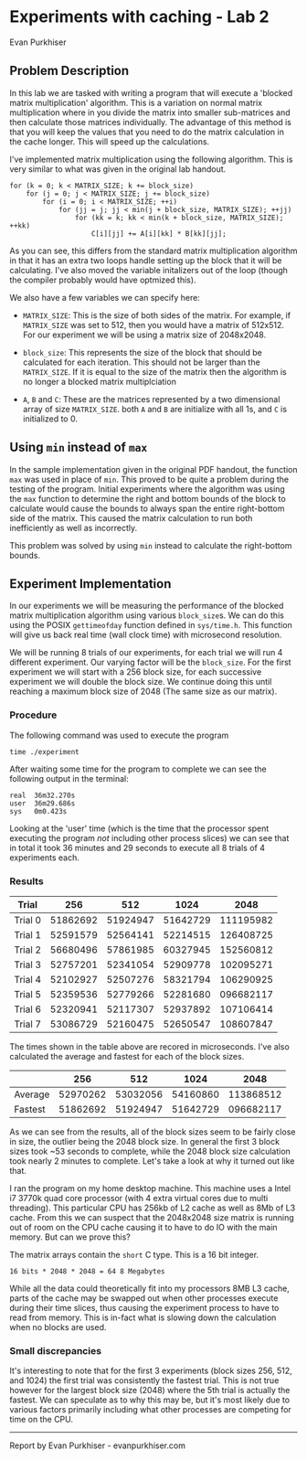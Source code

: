 # Experiments with caching - Lab 2

Evan Purkhiser

## Problem Description

In this lab we are tasked with writing a program that will execute a 'blocked
matrix multiplication' algorithm. This is a variation on normal matrix
multiplication where in you divide the matrix into smaller sub-matrices and
then calculate those matrices individually. The advantage of this method is
that you will keep the values that you need to do the matrix calculation in the
cache longer. This will speed up the calculations.

I've implemented matrix multiplication using the following algorithm. This is
very similar to what was given in the original lab handout.

	for (k = 0; k < MATRIX_SIZE; k += block_size)
		for (j = 0; j < MATRIX_SIZE; j += block_size)
			for (i = 0; i < MATRIX_SIZE; ++i)
				for (jj = j; jj < min(j + block_size, MATRIX_SIZE); ++jj)
					for (kk = k; kk < min(k + block_size, MATRIX_SIZE); ++kk)
						C[i][jj] += A[i][kk] * B[kk][jj];

As you can see, this differs from the standard matrix multiplication algorithm
in that it has an extra two loops handle setting up the block that it will be
calculating. I've also moved the variable initalizers out of the loop (though
the compiler probably would have optmized this).

We also have a few variables we can specify here:

 * `MATRIX_SIZE`: This is the size of both sides of the matrix. For example, if
   `MATRIX_SIZE` was set to 512, then you would have a matrix of 512x512. For
   our experiment we will be using a matrix size of 2048x2048.

 * `block_size`: This represents the size of the block that should be
   calculated for each iteration. This should not be larger than the
   `MATRIX_SIZE`. If it is equal to the size of the matrix then the algorithm
   is no longer a blocked matrix multiplciation 

 * `A`, `B` and `C`: These are the matrices represented by a two dimensional
   array of size `MATRIX_SIZE`. both `A` and `B` are initialize with all 1s,
   and `C` is initialized to 0.

## Using `min` instead of `max`

In the sample implementation given in the original PDF handout, the function
`max` was used in place of `min`. This proved to be quite a problem during the
testing of the program. Initial experiments where the algorithm was using the
`max` function to determine the right and bottom bounds of the block to
calculate would cause the bounds to always span the entire right-bottom side of
the matrix. This caused the matrix calculation to run both inefficiently as
well as incorrectly.

This problem was solved by using `min` instead to calculate the right-bottom
bounds.

## Experiment Implementation

In our experiments we will be measuring the performance of the blocked matrix
multiplication algorithm using various `block_size`s. We can do this using the
POSIX `gettimeofday` function defined in `sys/time.h`. This function will give
us back real time (wall clock time) with microsecond resolution.

We will be running 8 trials of our experiments, for each trial we will run 4
different experiment. Our varying factor will be the `block_size`. For the
first experiment we will start with a 256 block size, for each successive
experiment we will double the block size. We continue doing this until reaching
a maximum block size of 2048 (The same size as our matrix).

### Procedure

The following command was used to execute the program

    time ./experiment

After waiting some time for the program to complete we can see the following
output in the terminal:

    real  36m32.270s
	user  36m29.686s
	sys   0m0.423s

Looking at the 'user' time (which is the time that the processor spent executing
the program _not_ including other process slices) we can see that in total it
took 36 minutes and 29 seconds  to execute all 8 trials of 4 experiments each.

### Results

| Trial   | 256      | 512      | 1024     | 2048      |
| ------- | -------- | -------- | -------- | --------- |
| Trial 0 | 51862692 | 51924947 | 51642729 | 111195982 |
| Trial 1 | 52591579 | 52564141 | 52214515 | 126408725 |
| Trial 2 | 56680496 | 57861985 | 60327945 | 152560812 |
| Trial 3 | 52757201 | 52341054 | 52909778 | 102095271 |
| Trial 4 | 52102927 | 52507276 | 58321794 | 106290925 |
| Trial 5 | 52359536 | 52779266 | 52281680 | 096682117 |
| Trial 6 | 52320941 | 52117307 | 52937892 | 107106414 |
| Trial 7 | 53086729 | 52160475 | 52650547 | 108607847 |

The times shown in the table above are recored in microseconds. I've also
calculated the average and fastest for each of the block sizes.

|          | 256      | 512      | 1024     | 2048      |
| -------- | -------- | -------- | -------- | --------- |
| Average  | 52970262 | 53032056 | 54160860 | 113868512 |
| Fastest  | 51862692 | 51924947 | 51642729 | 096682117 |

As we can see from the results, all of the block sizes seem to be fairly close
in size, the outlier being the 2048 block size. In general the first 3 block
sizes took ~53 seconds to complete, while the 2048 block size calculation took
nearly 2 minutes to complete. Let's take a look at why it turned out like that.

I ran the program on my home desktop machine. This machine uses a Intel i7
3770k quad core processor (with 4 extra virtual cores due to multi threading).
This particular CPU has 256kb of L2 cache as well as 8Mb of L3 cache. From this
we can suspect that the 2048x2048 size matrix is running out of room on the CPU
cache causing it to have to do IO with the main memory. But can we prove this?

The matrix arrays contain the `short` C type. This is a 16 bit integer.

	16 bits * 2048 * 2048 = 64 8 Megabytes

While all the data could theoretically fit into my processors 8MB L3 cache,
parts of the cache may be swapped out when other processes execute during their
time slices, thus causing the experiment process to have to read from memory.
This is in-fact what is slowing down the calculation when no blocks are used.

### Small discrepancies

It's interesting to note that for the first 3 experiments (block sizes 256, 512,
and 1024) the first trial was consistently the fastest trial. This is not true
however for the largest block size (2048) where the 5th trial is actually the
fastest. We can speculate as to why this may be, but it's most likely due to
various factors primarily including what other processes are competing for time
on the CPU.

---
Report by Evan Purkhiser - evanpurkhiser.com
